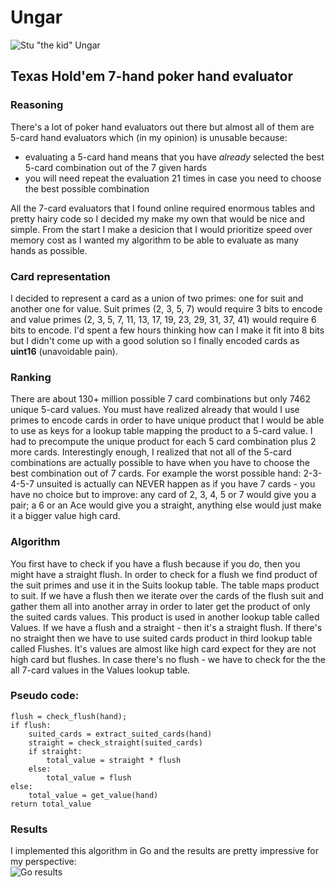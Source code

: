 # Ungar
![Stu "the kid" Ungar](https://s229vla.storage.yandex.net/rdisk/baee069ee5aff3d1059578fe12931cb23c98190ae30a7ec053dd6ef967ccc135/624a456f/pfij6xBngPVgInIdm4nrFehBWE7NyloGgUA7k2qIvgiBXZJhrqEFpUjsKVLFD1rueDDyLrxNR8BqLHgtkYQ8dA==?uid=0&filename=stuungar3.jpeg&disposition=inline&hash=&limit=0&content_type=image%2Fjpeg&owner_uid=0&fsize=29852&hid=01614234879c314e15d976e49335c8e8&media_type=image&tknv=v2&etag=1c760d1069ecd4edb111c098fc877e94&rtoken=ZgoH65TxYseF&force_default=no&ycrid=na-5f0b8b71a24d144ddb9e3267f18c6a80-downloader3f&ts=5dbc9c9f8f9c0&s=1622c3e4ebdde7bfa565a9442fb1441756247156b3eef3313c8fffcf70d0a1f6&pb=U2FsdGVkX1-_OxdE069mSJwpAhwdaTdnGO6Q_ysLGBIO73qavkwEoe5UiHKfa0FUjwlezJ46_zvFPW_w2GR3FXNVbdQ7hRqolZqpfvZnrrg)
## Texas Hold'em 7-hand poker hand evaluator

### Reasoning
There's a lot of poker hand evaluators out there but almost all of them are 5-card hand evaluators which (in my opinion) is unusable because:
* evaluating a 5-card hand means that you have *already* selected the best 5-card combination out of the 7 given hards
* you will need repeat the evaluation 21 times in case you need to choose the best possible combination

All the 7-card evaluators that I found online required enormous tables and pretty hairy code so I decided my make my own that would be nice and simple. From the start I make a desicion that I would prioritize speed over memory cost as I wanted my algorithm to be able to evaluate as many hands as possible.

### Card representation
I decided to represent a card as a union of two primes: one for suit and another one for value. Suit primes (2, 3, 5, 7) would require 3 bits to encode and value primes (2, 3, 5, 7, 11, 13, 17, 19, 23, 29, 31, 37, 41) would require 6 bits to encode. I'd spent a few hours thinking how can I make it fit into 8 bits but I didn't come up with a good solution so I finally encoded cards as **uint16** (unavoidable pain).

### Ranking
There are about 130+ million possible 7 card combinations but only 7462 unique 5-card values. You must have realized already that would I use primes to encode cards in order to have unique product that I would be able to use as keys for a lookup table mapping the product to a 5-card value. I had to precompute the unique product for each 5 card combination plus 2 more cards. Interestingly enough, I realized that not all of the 5-card combinations are actually possible to have when you have to choose the best combination out of 7 cards. For example the worst possible hand: 2-3-4-5-7 unsuited is actually can NEVER happen as if you have 7 cards - you have no choice but to improve: any card of 2, 3, 4, 5 or 7 would give you a pair; a 6 or an Ace would give you a straight, anything else would just make it a bigger value high card.

### Algorithm
You first have to check if you have a flush because if you do, then you might have a straight flush. In order to check for a flush we find product of the suit primes and use it in the Suits lookup table. The table maps product to suit. If we have a flush then we iterate over the cards of the flush suit and gather them all into another array in order to later get the product of only the suited cards values. This product is used in another lookup table called Values. If we have a flush and a straight - then it's a straight flush. If there's no straight then we have to use suited cards product in third lookup table called Flushes. It's values are almost like high card expect for they are not high card but flushes. In case there's no flush - we have to check for the the all 7-card values in the Values lookup table.

### Pseudo code:
```
flush = check_flush(hand);
if flush:
    suited_cards = extract_suited_cards(hand)
    straight = check_straight(suited_cards)
    if straight:
        total_value = straight * flush
    else:
        total_value = flush
else:
    total_value = get_value(hand)
return total_value
```

### Results
I implemented this algorithm in Go and the results are pretty impressive for my perspective:    
![Go results](https://s664sas.storage.yandex.net/rdisk/bc7124ae8d9ed60b120d5588234c9c23bb62ad77f8820ede17b50ae26b70566c/624a4a70/pfij6xBngPVgInIdm4nrFe2L0Y567sjs8_dQQP-VF5C2Dn8Dxd8C79oGtOt8wrhDE7LaX_juy8VXx5qQIhTgmA==?uid=0&filename=Screen%20Shot%202022-04-04%20at%2000.30.26.png&disposition=inline&hash=&limit=0&content_type=image%2Fpng&owner_uid=0&fsize=10301&hid=61b54700b2614cb1d7e3392b7bc9b53a&media_type=image&tknv=v2&etag=d980d633d51b18ca30bdc99fd2c9a3d3&rtoken=8F1yzC3bPaLp&force_default=no&ycrid=na-30e5e0d8a3961efddef8856ff972f01a-downloader14h&ts=5dbca16537c00&s=5ead3483e7089edc0a923c62b5d7a3a863473fb08f6c6d219b8dc114618705af&pb=U2FsdGVkX19G3yKwTR0T8DKx8LyAgfR9rievNiY8J6L0TnVCLTXpR9yqYHLNt182DlRBV-kAordiG4R3cfaB28nqe5Eg7ZSmt8l2e057ItI)
